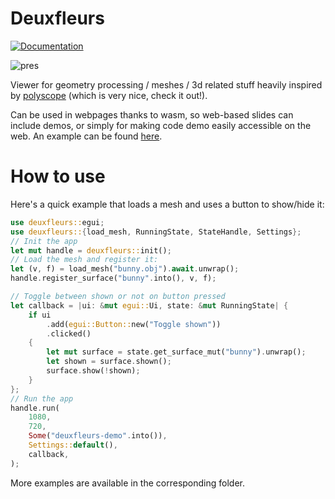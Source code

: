 # Deuxfleurs
[![Documentation][doc-img]][doc-url]

[doc-img]: https://img.shields.io/badge/doc-deuxfleurs-green
[doc-url]: https://lieunoir.github.io/deuxfleurs/deuxfleurs/

![pres](https://github.com/user-attachments/assets/e7079653-4b2c-482c-937b-d12411fda644)

Viewer for geometry processing / meshes / 3d related stuff heavily inspired by [polyscope](https://polyscope.run) (which is very nice, check it out!).

Can be used in webpages thanks to wasm, so web-based slides can include demos, or simply for making code demo easily accessible on the web. An example can be found [here](https://github.com/Lieunoir/uvat-wasm-demo).

# How to use

Here's a quick example that loads a mesh and uses a button to show/hide it:
```rust
use deuxfleurs::egui;
use deuxfleurs::{load_mesh, RunningState, StateHandle, Settings};
// Init the app
let mut handle = deuxfleurs::init();
// Load the mesh and register it:
let (v, f) = load_mesh("bunny.obj").await.unwrap();
handle.register_surface("bunny".into(), v, f);

// Toggle between shown or not on button pressed
let callback = |ui: &mut egui::Ui, state: &mut RunningState| {
    if ui
        .add(egui::Button::new("Toggle shown"))
        .clicked()
    {
        let mut surface = state.get_surface_mut("bunny").unwrap();
        let shown = surface.shown();
        surface.show(!shown);
    }
};
// Run the app
handle.run(
    1080,
    720,
    Some("deuxfleurs-demo".into()),
    Settings::default(),
    callback,
);
```

More examples are available in the corresponding folder.
